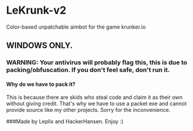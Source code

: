 # LeKrunk-v2
Color-based unpatchable aimbot for the game krunker.io

## WINDOWS ONLY. 

### WARNING: Your antivirus will probably flag this, this is due to packing/obfuscation. If you don't feel safe, don't run it. 

#### Why do we have to pack it? 

This is because there are skids who steal code and claim it as their own without giving credit. That's why we have to use a packet exe and cannot provide source like my other projects. Sorry for the inconvenience. 

###Made by Leplix and HackerHansen. Enjoy :) 
